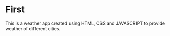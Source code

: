 # First
This is a weather app created using HTML, CSS and JAVASCRIPT to provide weather of different cities.

